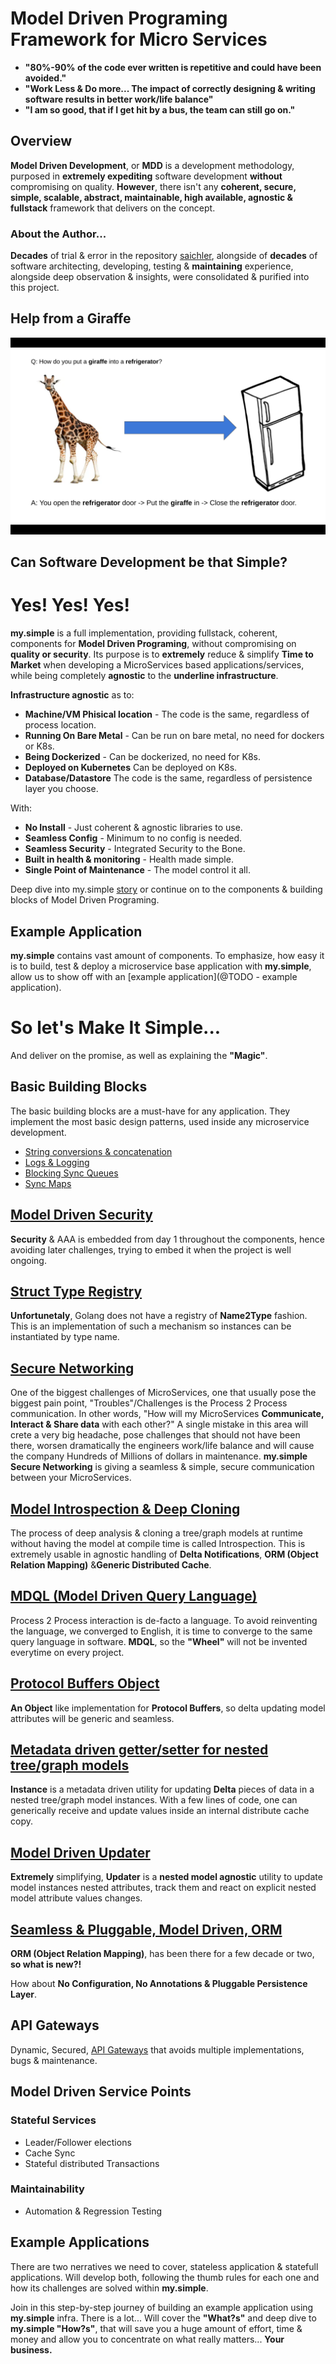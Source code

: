 # Model Driven Programing Framework for Micro Services

* **"80%-90% of the code ever written is repetitive and could have been avoided."**
* **"Work Less & Do more... The impact of correctly designing & writing software results in better work/life balance"**
* **"I am so good, that if I get hit by a bus, the team can still go on."** 

## Overview
**Model Driven Development**, or **MDD** is a development methodology, purposed in **extremely expediting** software development **without** compromising on quality.
**However**, there isn't any **coherent, secure, simple, scalable, abstract, maintainable, high available, agnostic & fullstack** framework that delivers on the concept.

### About the Author...
**Decades** of trial & error in the repository [saichler](https://github.com/saichler), alongside of **decades** of software architecting, developing, testing & **maintaining** experience, alongside deep observation & insights, 
were consolidated & purified into this project.

## Help from a Giraffe
![alt text](https://github.com/saichler/my.simple/blob/main/giraffe.png)

## Can Software Development be that Simple?
# Yes! Yes! Yes!

**my.simple** is a full implementation, providing fullstack, coherent, components for **Model Driven Programing**, without compromising on **quality or security**.
Its purpose is to **extremely** reduce & simplify **Time to Market** when developing a MicroServices based applications/services, 
while being completely **agnostic** to the **underline infrastructure**. 

**Infrastructure agnostic** as to:
* **Machine/VM Phisical location** - The code is the same, regardless of process location. 
* **Running On Bare Metal** - Can be run on bare metal, no need for dockers or K8s.
* **Being Dockerized** - Can be dockerized, no need for K8s.
* **Deployed on Kubernetes** Can be deployed on K8s.
* **Database/Datastore** The code is the same, regardless of persistence layer you choose.

With:

* **No Install** - Just coherent & agnostic libraries to use.
* **Seamless Config** - Minimum to no config is needed.
* **Seamless Security** - Integrated Security to the Bone.
* **Built in health & monitoring** - Health made simple.
* **Single Point of Maintenance** - The model control it all.

Deep dive into my.simple [story](https://github.com/saichler/my.simple/blob/main/docs) or continue on to the components & building blocks of Model Driven Programing.

## Example Application
**my.simple** contains vast amount of components. 
To emphasize, how easy it is to build, test & deploy a microservice base application with **my.simple**, 
allow us to show off with an [example application](@TODO - example application).


# So let's Make It Simple... 

And deliver on the promise, as well as explaining the **"Magic"**.

## Basic Building Blocks
The basic building blocks are a must-have for any application. 
They implement the most basic design patterns, used inside any microservice development.
* [String conversions & concatenation](https://github.com/saichler/my.simple/tree/main/go/utils/strng)
* [Logs & Logging](https://github.com/saichler/my.simple/tree/main/go/utils/logs)
* [Blocking Sync Queues](https://github.com/saichler/my.simple/tree/main/go/utils/queues)
* [Sync Maps](https://github.com/saichler/my.simple/tree/main/go/utils/maps)

## [Model Driven Security](https://github.com/saichler/my.simple/tree/main/go/security)
**Security** & AAA is embedded from day 1 throughout the components, hence avoiding later challenges, 
trying to embed it when the project is well ongoing.

## [Struct Type Registry](https://github.com/saichler/my.simple/tree/main/go/registry)
**Unfortunetaly**, Golang does not have a registry of **Name2Type** fashion. 
This is an implementation of such a mechanism so instances can be instantiated by type name. 

## [Secure Networking](https://github.com/saichler/my.simple/tree/main/go/net)
One of the biggest challenges of MicroServices, one that usually pose the biggest pain point, "Troubles"/Challenges is the Process 2 Process communication.
In other words, "How will my MicroServices **Communicate, Interact & Share data** with each other?"
A single mistake in this area will crete a very big headache, pose challenges that should not have been there, worsen dramatically the engineers work/life balance and will cause the company Hundreds of Millions of dollars in maintenance.
**my.simple Secure Networking** is giving a seamless & simple, secure communication between your MicroServices.

## [Model Introspection & Deep Cloning](https://github.com/saichler/my.simple/tree/main/go/introspect)
The process of deep analysis & cloning a tree/graph models at runtime without having the model at compile time is called Introspection.
This is extremely usable in agnostic handling of **Delta Notifications**, **ORM (Object Relation Mapping)** &**Generic Distributed Cache**.

## [MDQL (Model Driven Query Language)](https://github.com/saichler/my.simple/tree/main/go/mdql)
Process 2 Process interaction is de-facto a language. 
To avoid reinventing the language, we converged to English, it is time to converge to the same query language in software.
**MDQL**, so the **"Wheel"** will not be invented everytime on every project.

## [Protocol Buffers Object](https://github.com/saichler/my.simple/tree/main/go/protobuf_object) 
**An Object** like implementation for **Protocol Buffers**, so delta updating model attributes will be generic and seamless.

## [Metadata driven getter/setter for nested tree/graph models](https://github.com/saichler/my.simple/tree/main/go/instance)
**Instance** is a metadata driven utility for updating **Delta** pieces of data in a nested tree/graph model instances. 
With a few lines of code, one can generically receive and update values inside an internal distribute cache copy.

## [Model Driven Updater](https://github.com/saichler/my.simple/tree/main/go/updater)
**Extremely** simplifying, **Updater** is a **nested model agnostic** utility to update model instances nested attributes, track them and react on explicit nested model attribute values changes. 

## [Seamless & Pluggable, Model Driven, ORM](https://github.com/saichler/my.simple/tree/main/go/orm)
**ORM (Object Relation Mapping)**, has been there for a few decade or two, **so what is new?!** 

How about **No Configuration, No Annotations & Pluggable Persistence Layer**. 

## API Gateways
Dynamic, Secured, [API Gateways](https://github.com/saichler/my.simple/tree/main/go/api_gateways) that avoids multiple implementations, bugs & maintenance.

## Model Driven Service Points

### Stateful Services

* Leader/Follower elections
* Cache Sync
* Stateful distributed Transactions

### Maintainability

* Automation & Regression Testing

## Example Applications ##

There are two nerratives we need to cover, stateless application & statefull applications.
Will develop both, following the thumb rules for each one and how its challenges are solved within **my.simple**.

Join in this step-by-step journey of building an example application using **my.simple** infra. There is a lot... Will
cover the **"What?s"** and deep dive to **my.simple "How?s"**, that will save you a huge amount of effort, time & money
and allow you to concentrate on what really matters... **Your business.**